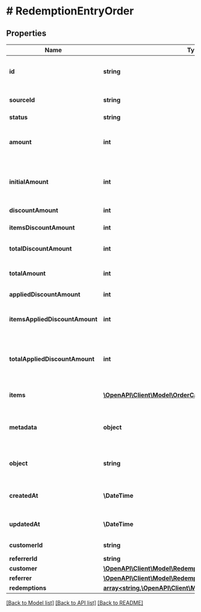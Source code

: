 # # RedemptionEntryOrder

## Properties

Name | Type | Description | Notes
------------ | ------------- | ------------- | -------------
**id** | **string** | Unique ID assigned by Voucherify of an existing order that will be linked to the redemption of this request. | [optional]
**sourceId** | **string** | Unique source ID of an existing order that will be linked to the redemption of this request. | [optional]
**status** | **string** | The order status. | [optional]
**amount** | **int** | A positive integer in the smallest currency unit (e.g. 100 cents for $1.00) representing the total amount of the order. This is the sum of the order items&#39; amounts. | [optional]
**initialAmount** | **int** | A positive integer in the smallest currency unit (e.g. 100 cents for $1.00) representing the total amount of the order. This is the sum of the order items&#39; amounts. | [optional]
**discountAmount** | **int** | Sum of all order-level discounts applied to the order. | [optional]
**itemsDiscountAmount** | **int** | Sum of all product-specific discounts applied to the order. | [optional]
**totalDiscountAmount** | **int** | Sum of all order-level AND all product-specific discounts applied to the order. | [optional]
**totalAmount** | **int** | Order amount after undoing all the discounts through the rollback redemption. | [optional]
**appliedDiscountAmount** | **int** | This field shows the order-level discount applied. | [optional]
**itemsAppliedDiscountAmount** | **int** | Sum of all product-specific discounts applied in a particular request.   &#x60;sum(items, i &#x3D;&gt; i.applied_discount_amount)&#x60; | [optional]
**totalAppliedDiscountAmount** | **int** | Sum of all order-level AND all product-specific discounts applied in a particular request.   &#x60;total_applied_discount_amount&#x60; &#x3D; &#x60;applied_discount_amount&#x60; + &#x60;items_applied_discount_amount&#x60; | [optional]
**items** | [**\OpenAPI\Client\Model\OrderCalculatedItem[]**](OrderCalculatedItem.md) | Array of items applied to the order. It can include up 500 items. | [optional]
**metadata** | **object** | A set of custom key/value pairs that you can attach to an order. It can be useful for storing additional information about the order in a structured format. | [optional]
**object** | **string** | The type of the object represented by JSON. | [optional] [default to 'order']
**createdAt** | **\DateTime** | Timestamp representing the date and time when the order was created. The value is shown in the ISO 8601 format. | [optional]
**updatedAt** | **\DateTime** | Timestamp representing the date and time when the order was last updated in ISO 8601 format. | [optional]
**customerId** | **string** | Unique customer ID of the customer making the purchase. | [optional]
**referrerId** | **string** | Unique referrer ID. | [optional]
**customer** | [**\OpenAPI\Client\Model\RedemptionEntryOrderCustomer**](RedemptionEntryOrderCustomer.md) |  | [optional]
**referrer** | [**\OpenAPI\Client\Model\RedemptionEntryOrderReferrer**](RedemptionEntryOrderReferrer.md) |  | [optional]
**redemptions** | [**array<string,\OpenAPI\Client\Model\OrderRedemptionsEntry>**](OrderRedemptionsEntry.md) |  | [optional]

[[Back to Model list]](../../README.md#models) [[Back to API list]](../../README.md#endpoints) [[Back to README]](../../README.md)
